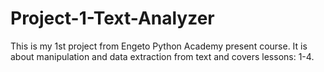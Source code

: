 # Project-1-Text-Analyzer
This is my 1st project from Engeto Python Academy present course.
It is about manipulation and data extraction from text and covers lessons: 1-4.
